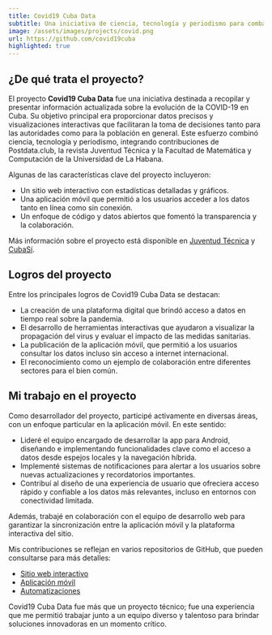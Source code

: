```yaml
---
title: Covid19 Cuba Data
subtitle: Una iniciativa de ciencia, tecnología y periodismo para combatir la COVID-19 en Cuba. Datos abiertos y herramientas interactivas al servicio de la población.
image: /assets/images/projects/covid.png
url: https://github.com/covid19cuba
highlighted: true
---
```


## ¿De qué trata el proyecto?

El proyecto **Covid19 Cuba Data** fue una iniciativa destinada a recopilar y presentar información actualizada sobre la evolución de la COVID-19 en Cuba. Su objetivo principal era proporcionar datos precisos y visualizaciones interactivas que facilitaran la toma de decisiones tanto para las autoridades como para la población en general. Este esfuerzo combinó ciencia, tecnología y periodismo, integrando contribuciones de Postdata.club, la revista Juventud Técnica y la Facultad de Matemática y Computación de la Universidad de La Habana.

Algunas de las características clave del proyecto incluyeron:

- Un sitio web interactivo con estadísticas detalladas y gráficos.
- Una aplicación móvil que permitió a los usuarios acceder a los datos tanto en línea como sin conexión.
- Un enfoque de código y datos abiertos que fomentó la transparencia y la colaboración.

Más información sobre el proyecto está disponible en [Juventud Técnica](https://www.cubaperiodistas.cu/2020/11/covid-19-cuba-data-ciencia-y-periodismo-para-tomar-decisiones/) y [CubaSí](https://cubasi.cu/es/noticia/covid19cubadata-una-herramienta-para-informarse-y-tomar-decisiones).

## Logros del proyecto

Entre los principales logros de Covid19 Cuba Data se destacan:

- La creación de una plataforma digital que brindó acceso a datos en tiempo real sobre la pandemia.
- El desarrollo de herramientas interactivas que ayudaron a visualizar la propagación del virus y evaluar el impacto de las medidas sanitarias.
- La publicación de la aplicación móvil, que permitió a los usuarios consultar los datos incluso sin acceso a internet internacional.
- El reconocimiento como un ejemplo de colaboración entre diferentes sectores para el bien común.

## Mi trabajo en el proyecto

Como desarrollador del proyecto, participé activamente en diversas áreas, con un enfoque particular en la aplicación móvil. En este sentido:

- Lideré el equipo encargado de desarrollar la app para Android, diseñando e implementando funcionalidades clave como el acceso a datos desde espejos locales y la navegación híbrida.
- Implementé sistemas de notificaciones para alertar a los usuarios sobre nuevas actualizaciones y recordatorios importantes.
- Contribuí al diseño de una experiencia de usuario que ofreciera acceso rápido y confiable a los datos más relevantes, incluso en entornos con conectividad limitada.

Además, trabajé en colaboración con el equipo de desarrollo web para garantizar la sincronización entre la aplicación móvil y la plataforma interactiva del sitio.

Mis contribuciones se reflejan en varios repositorios de GitHub, que pueden consultarse para más detalles:

- [Sitio web interactivo](https://github.com/covid19cubadata/covid19cubadata.github.io)
- [Aplicación móvil](https://github.com/covid19cuba/covid19cuba-app)
- [Automatizaciones](https://github.com/covid19cuba/covid19cuba-action)

Covid19 Cuba Data fue más que un proyecto técnico; fue una experiencia que me permitió trabajar junto a un equipo diverso y talentoso para brindar soluciones innovadoras en un momento crítico.
